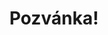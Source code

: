 ---
title: Pozvánka!
address: Milá Evo Jemná
pronoun: tě
checkout: mrkni
rsvp: dej
rsvp2: dorazíš
rsvp3: chceš
---